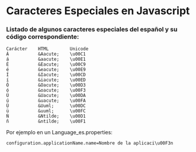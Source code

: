 # Caracteres Especiales en Javascript

### Listado de algunos caracteres especiales del español y su código correspondiente:

	Carácter	HTML        Unicode
    Á	        &Aacute;	\u00C1  
    á	        &aacute;	\u00E1
    É	        &Eacute;	\u00C9
    é	        &eacute;	\u00E9
    Í	        &Iacute;	\u00CD
    í	        &iacute;	\u00ED
    Ó	        &Oacute;	\u00D3
    ó	        &oacute;	\u00F3
    Ú	        &Uacute;	\u00DA
    ú	        &uacute;	\u00FA
    Ü	        &Uuml;	    \u00DC
    ü	        &uuml;	    \u00FC
    Ṅ	        &Ntilde;	\u00D1
    ñ	        &ntilde;	\u00F1


Por ejemplo en un Language_es.properties:

    configuration.applicationName.name=Nombre de la aplicaci\u00F3n